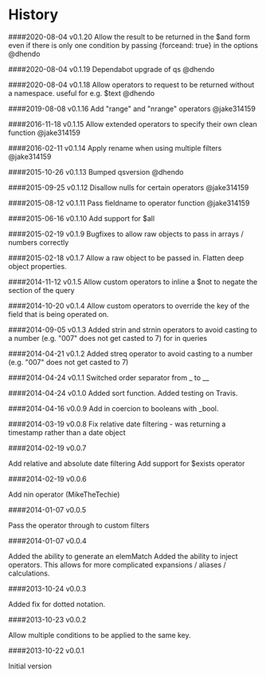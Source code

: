 History
=======

####2020-08-04 v0.1.20
Allow the result to be returned in the $and form even if there is only one condition by passing {forceand: true} in the options @dhendo

####2020-08-04 v0.1.19
Dependabot upgrade of qs @dhendo

####2020-08-04 v0.1.18
Allow operators to request to be returned without a namespace. useful for e.g. $text @dhendo

####2019-08-08 v0.1.16
Add "range" and "nrange" operators @jake314159

####2016-11-18 v0.1.15
Allow extended operators to specify their own clean function @jake314159

####2016-02-11 v0.1.14
Apply rename when using multiple filters @jake314159

####2015-10-26 v0.1.13
Bumped qsversion @dhendo

####2015-09-25 v0.1.12
Disallow nulls for certain operators @jake314159

####2015-08-12 v0.1.11
Pass fieldname to operator function @jake314159

####2015-06-16 v0.1.10
Add support for $all

####2015-02-19 v0.1.9
Bugfixes to allow raw objects to pass in arrays / numbers correctly

####2015-02-18 v0.1.7
Allow a raw object to be passed in. Flatten deep object properties.

####2014-11-12 v0.1.5
Allow custom operators to inline a $not to negate the section of the query

####2014-10-20 v0.1.4
Allow custom operators to override the key of the field that is being operated on.

####2014-09-05 v0.1.3
Added strin and strnin operators to avoid casting to a number (e.g. "007" does not get casted to 7) for in queries

####2014-04-21 v0.1.2
Added streq operator to avoid casting to a number (e.g. "007" does not get casted to 7)

####2014-04-24 v0.1.1
Switched order separator from _ to __

####2014-04-24 v0.1.0
Added sort function.
Added testing on Travis.

####2014-04-16 v0.0.9
Add in coercion to booleans with _bool.

####2014-03-19 v0.0.8
Fix relative date filtering - was returning a timestamp rather than a date object

####2014-02-19 v0.0.7

Add relative and absolute date filtering
Add support for $exists operator

####2014-02-19 v0.0.6

Add nin operator (MikeTheTechie)

####2014-01-07 v0.0.5

Pass the operator through to custom filters

####2014-01-07 v0.0.4

Added the ability to generate an elemMatch
Added the ability to inject operators. This allows for more complicated expansions / aliases / calculations.

####2013-10-24 v0.0.3

Added fix for dotted notation.

####2013-10-23 v0.0.2 

Allow multiple conditions to be applied to the same key.

####2013-10-22 v0.0.1

Initial version
